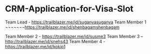 # CRM-Application-for-Visa-Slot
Team Lead - https://trailblazer.me/id/suganyasuganya 
Team Member 1 ¬¬¬¬¬¬¬https://trailblazer.me/id/shenbagamshenbagam 

Team Member 2 - https://trailblazer.me/id/susme3
Team Member 3 – http://trailblazer.me/id/snehs43 
Team Member 4 - https://trailblazer.me/id/kokip1 

